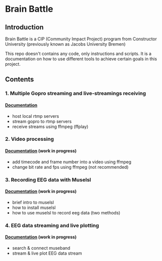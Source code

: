 # Brain Battle

## Introduction
Brain Battle is a CIP (Community Impact Project) program from Constructor University (previously known as Jacobs University Bremen) 

This repo doesn't contains any code, only instructions and scripts. It is a documentation on how to use different tools to achieve certain goals in this project.

## Contents

### 1. Multiple Gopro streaming and live-streamings receiving
#### [Documentation](./markdowns/gopro-streaming-receiving.md)
- host local rtmp servers 
- stream gopro to rtmp servers
- receive streams using ffmpeg (ffplay)  

### 2. Video processing
#### [Documentation](./markdowns/video-processing.md) (work in progress)
- add timecode and frame number into a video using ffmpeg
- change bit rate and fps using ffmpeg (not recommended)

### 3. Recording EEG data with Muselsl
#### [Documentation](./markdowns/eeg-recording.md) (work in progress)
- brief intro to muselsl
- how to install muselsl
- how to use muselsl to record eeg data (two methods)

### 4. EEG data streaming and live plotting
#### [Documentation](./markdowns/eeg-streaming&display.md) (work in progress)
- search & connect museband
- stream & live plot EEG data stream
